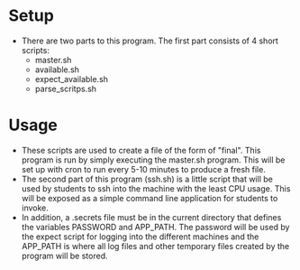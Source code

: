 # Setup
* There are two parts to this program. The first part consists of 4 short scripts:
	* master.sh 
	* available.sh 
	* expect_available.sh 
	* parse_scritps.sh

# Usage
* These scripts are used to create a file of the form of "final". This program is run by simply executing the master.sh program. This will be set up with cron to run every 5-10 minutes to produce a fresh file.
* The second part of this program (ssh.sh) is a little script that will be used by students to ssh into the machine with the least CPU usage. This will be exposed as a simple command line application for students to invoke.
* In addition, a .secrets file must be in the current directory that defines the variables PASSWORD and APP_PATH. The password will be used by the expect script for logging into the different machines and the APP_PATH is where all log files and other temporary files created by the program will be stored.
